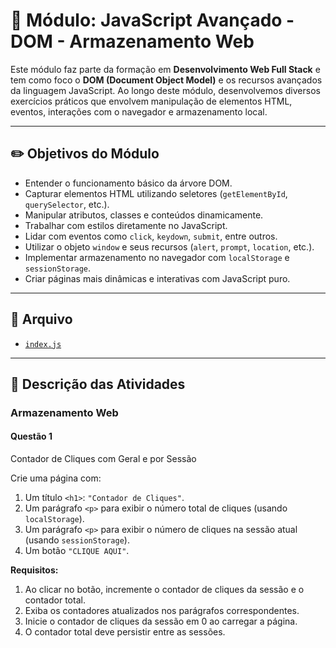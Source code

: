 # 🚀 Módulo: JavaScript Avançado - DOM - Armazenamento Web

Este módulo faz parte da formação em **Desenvolvimento Web Full Stack** e tem como foco o **DOM (Document Object Model)** e os recursos avançados da linguagem JavaScript. Ao longo deste módulo, desenvolvemos diversos exercícios práticos que envolvem manipulação de elementos HTML, eventos, interações com o navegador e armazenamento local.

---

## ✏️ Objetivos do Módulo

- Entender o funcionamento básico da árvore DOM.
- Capturar elementos HTML utilizando seletores (`getElementById`, `querySelector`, etc.).
- Manipular atributos, classes e conteúdos dinamicamente.
- Trabalhar com estilos diretamente no JavaScript.
- Lidar com eventos como `click`, `keydown`, `submit`, entre outros.
- Utilizar o objeto `window` e seus recursos (`alert`, `prompt`, `location`, etc.).
- Implementar armazenamento no navegador com `localStorage` e `sessionStorage`.
- Criar páginas mais dinâmicas e interativas com JavaScript puro.

---

## 📂 Arquivo

- [`index.js`](./index.js)

---

## 📌 Descrição das Atividades

### Armazenamento Web

#### Questão 1

Contador de Cliques com Geral e por Sessão

Crie uma página com:

1. Um título `<h1>`: `"Contador de Cliques"`.
2. Um parágrafo `<p>` para exibir o número total de cliques (usando `localStorage`).
3. Um parágrafo `<p>` para exibir o número de cliques na sessão atual (usando `sessionStorage`).
4. Um botão `"CLIQUE AQUI"`.

**Requisitos:**

1. Ao clicar no botão, incremente o contador de cliques da sessão e o contador total.
2. Exiba os contadores atualizados nos parágrafos correspondentes.
3. Inicie o contador de cliques da sessão em 0 ao carregar a página.
4. O contador total deve persistir entre as sessões.
